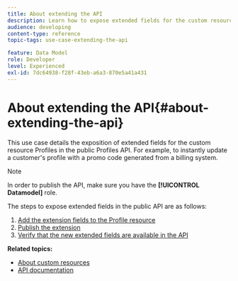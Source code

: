 ```yaml
---
title: About extending the API
description: Learn how to expose extended fields for the custom resource Profiles in the public Profiles API.
audience: developing
content-type: reference
topic-tags: use-case-extending-the-api

feature: Data Model
role: Developer
level: Experienced
exl-id: 7dc64938-f28f-43eb-a6a3-870e5a41a431
---
```

# About extending the API{#about-extending-the-api}

This use case details the exposition of extended fields for the custom resource Profiles in the public Profiles API. For example, to instantly update a customer's profile with a promo code generated from a billing system.

>[!NOTE]
>
>In order to publish the API, make sure you have the **[!UICONTROL Datamodel]** role.

The steps to expose extended fields in the public API are as follows:

1. [Add the extension fields to the Profile resource](../../developing/using/step-1-add-extension-fields-to-the-profile-resource.md)
1. [Publish the extension](../../developing/using/step-2-publish-the-extension.md)
1. [Verify that the new extended fields are available in the API](../../developing/using/step-3-verify-the-extension.md)

**Related topics:**

* [About custom resources](../../developing/using/data-model-concepts.md)
* [API documentation](../../api/using/get-started-apis.md)
